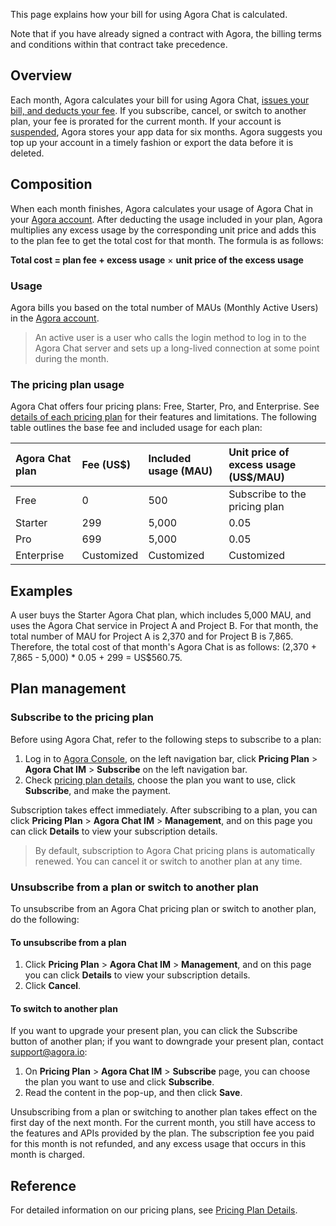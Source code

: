 This page explains how your bill for using Agora Chat is calculated.

Note that if you have already signed a contract with Agora, the billing terms and conditions within that contract take precedence.

## Overview

Each month, Agora calculates your bill for using Agora Chat, [issues your bill, and deducts your fee](https://docs.agora.io/en/agora-chat/faq/billing_account). If you subscribe, cancel, or switch to another plan, your fee is prorated for the current month. If your account is [suspended](https://docs.agora.io/en/agora-chat/faq/billing_account?platform=All%20Platforms), Agora stores your app data for six months. Agora suggests you top up your account in a timely fashion or export the data before it is deleted.

## Composition

When each month finishes, Agora calculates your usage of Agora Chat in your [Agora account](https://docs.agora.io/en/Agora%20Platform/get_appid_token?platform=Android#create-an-agora-account). After deducting the usage included in your plan, Agora multiplies any excess usage by the corresponding unit price and adds this to the plan fee to get the total cost for that month. The formula is as follows:

**Total cost = plan fee + excess usage** × **unit price of the excess usage**

### Usage

Agora bills you based on the total number of MAUs (Monthly Active Users) in the [Agora account](https://docs.agora.io/en/Agora%20Platform/get_appid_token?platform=Android#create-an-agora-account).

> An active user is a user who calls the login method to log in to the Agora Chat server and sets up a long-lived connection at some point during the month.

### The pricing plan usage

Agora Chat offers four pricing plans: Free, Starter, Pro, and Enterprise. See [details of each pricing plan](./agora_chat_plan) for their features and limitations. The following table outlines the base fee and included usage for each plan:

| Agora Chat plan | Fee (US$)  | Included usage (MAU) | Unit price of excess usage (US$/MAU) |
| :-------------- | :--------- | :------------------- | :----------------------------------- |
| Free            | 0          | 500                  | Subscribe to the pricing plan        |
| Starter         | 299        | 5,000                | 0.05                                 |
| Pro             | 699        | 5,000                | 0.05                                 |
| Enterprise      | Customized | Customized           | Customized                           |



## Examples

A user buys the Starter Agora Chat plan, which includes 5,000 MAU, and uses the Agora Chat service in Project A and Project B. For that month, the total number of MAU for Project A is 2,370 and for Project B is 7,865. Therefore, the total cost of that month's Agora Chat is as follows: (2,370 + 7,865 - 5,000) * 0.05 + 299 = US$560.75.

## Plan management

### Subscribe to the pricing plan

Before using Agora Chat, refer to the following steps to subscribe to a plan:

1. Log in to [Agora Console](https://console.agora.io/), on the left navigation bar, click **Pricing Plan** > **Agora Chat IM** > **Subscribe** on the left navigation bar.
2. Check [pricing plan details](./agora_chat_plan?platform=All%20Platforms), choose the plan you want to use, click **Subscribe**, and make the payment.

Subscription takes effect immediately. After subscribing to a plan, you can click **Pricing Plan** > **Agora Chat IM** > **Management**, and on this page you can click **Details** to view your subscription details.

> By default, subscription to Agora Chat pricing plans is automatically renewed. You can cancel it or switch to another plan at any time.

### Unsubscribe from a plan or switch to another plan

To unsubscribe from an Agora Chat pricing plan or switch to another plan, do the following:

#### To unsubscribe from a plan

1. Click **Pricing Plan** > **Agora Chat IM** > **Management**, and on this page you can click **Details** to view your subscription details.
2. Click **Cancel**.

#### To switch to another plan

If you want to upgrade your present plan, you can click the Subscribe button of another plan; if you want to downgrade your present plan, contact [support@agora.io](mailto:support@agora.io):

1. On **Pricing Plan** > **Agora Chat IM** > **Subscribe** page, you can choose the plan you want to use and click **Subscribe**.
2. Read the content in the pop-up, and then click **Save**.

Unsubscribing from a plan or switching to another plan takes effect on the first day of the next month. For the current month, you still have access to the features and APIs provided by the plan. The subscription fee you paid for this month is not refunded, and any excess usage that occurs in this month is charged.

## Reference

For detailed information on our pricing plans, see [Pricing Plan Details](./agora_chat_plan).